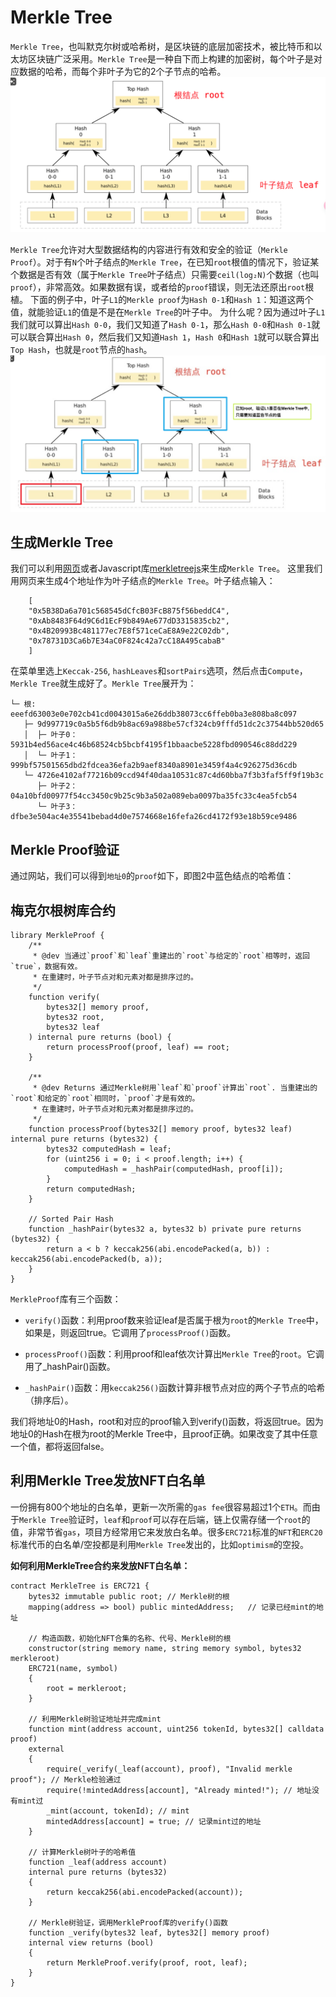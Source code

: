 # Merkle Tree

`Merkle Tree`，也叫默克尔树或哈希树，是区块链的底层加密技术，被比特币和以太坊区块链广泛采用。`Merkle Tree`是一种自下而上构建的加密树，每个叶子是对应数据的哈希，而每个非叶子为它的2个子节点的哈希。
![](https://github.com/WuEcho/knowldege/blob/main/%E6%99%BA%E8%83%BD%E5%90%88%E7%BA%A6/36_Merkle%20Tree/image/merkletree-1.png)

`Merkle Tree`允许对大型数据结构的内容进行有效和安全的验证（`Merkle Proof`）。对于有`N`个叶子结点的`Merkle Tree`，在已知`root`根值的情况下，验证某个数据是否有效（属于`Merkle Tree`叶子结点）只需要`ceil(log₂N)`个数据（也叫`proof`），非常高效。如果数据有误，或者给的`proof`错误，则无法还原出`root`根植。 下面的例子中，叶子`L1`的`Merkle proof`为`Hash 0-1`和`Hash 1`：知道这两个值，就能验证`L1`的值是不是在`Merkle Tree`的叶子中。
为什么呢？因为通过叶子`L1`我们就可以算出`Hash 0-0`，我们又知道了`Hash 0-1`，那么`Hash 0-0`和`Hash 0-1`就可以联合算出`Hash 0`，然后我们又知道`Hash 1`，`Hash 0`和`Hash 1`就可以联合算出`Top Hash`，也就是`root`节点的`hash`。
![](https://github.com/WuEcho/knowldege/blob/main/%E6%99%BA%E8%83%BD%E5%90%88%E7%BA%A6/36_Merkle%20Tree/image/merkletree-2.png)


## 生成Merkle Tree
我们可以利用[网页](https://lab.miguelmota.com/merkletreejs/example/)或者Javascript库[merkletreejs](https://github.com/miguelmota/merkletreejs)来生成`Merkle Tree`。
这里我们用网页来生成4个地址作为叶子结点的`Merkle Tree`。叶子结点输入：

```
    [
    "0x5B38Da6a701c568545dCfcB03FcB875f56beddC4", 
    "0xAb8483F64d9C6d1EcF9b849Ae677dD3315835cb2",
    "0x4B20993Bc481177ec7E8f571ceCaE8A9e22C02db",
    "0x78731D3Ca6b7E34aC0F824c42a7cC18A495cabaB"
    ]
```
在菜单里选上`Keccak-256`, `hashLeaves`和`sortPairs`选项，然后点击`Compute`，`Merkle Tree`就生成好了。`Merkle Tree`展开为：

```
└─ 根: eeefd63003e0e702cb41cd0043015a6e26ddb38073cc6ffeb0ba3e808ba8c097
   ├─ 9d997719c0a5b5f6db9b8ac69a988be57cf324cb9fffd51dc2c37544bb520d65
   │  ├─ 叶子0：5931b4ed56ace4c46b68524cb5bcbf4195f1bbaacbe5228fbd090546c88dd229
   │  └─ 叶子1：999bf57501565dbd2fdcea36efa2b9aef8340a8901e3459f4a4c926275d36cdb
   └─ 4726e4102af77216b09ccd94f40daa10531c87c4d60bba7f3b3faf5ff9f19b3c
      ├─ 叶子2：04a10bfd00977f54cc3450c9b25c9b3a502a089eba0097ba35fc33c4ea5fcb54
      └─ 叶子3：dfbe3e504ac4e35541bebad4d0e7574668e16fefa26cd4172f93e18b59ce9486
```

## Merkle Proof验证
通过网站，我们可以得到`地址0`的`proof`如下，即图2中蓝色结点的哈希值：


## 梅克尔根树库合约

```
library MerkleProof {
    /**
     * @dev 当通过`proof`和`leaf`重建出的`root`与给定的`root`相等时，返回`true`，数据有效。
     * 在重建时，叶子节点对和元素对都是排序过的。
     */
    function verify(
        bytes32[] memory proof,
        bytes32 root,
        bytes32 leaf
    ) internal pure returns (bool) {
        return processProof(proof, leaf) == root;
    }

    /**
     * @dev Returns 通过Merkle树用`leaf`和`proof`计算出`root`. 当重建出的`root`和给定的`root`相同时，`proof`才是有效的。
     * 在重建时，叶子节点对和元素对都是排序过的。
     */
    function processProof(bytes32[] memory proof, bytes32 leaf) internal pure returns (bytes32) {
        bytes32 computedHash = leaf;
        for (uint256 i = 0; i < proof.length; i++) {
            computedHash = _hashPair(computedHash, proof[i]);
        }
        return computedHash;
    }

    // Sorted Pair Hash
    function _hashPair(bytes32 a, bytes32 b) private pure returns (bytes32) {
        return a < b ? keccak256(abi.encodePacked(a, b)) : keccak256(abi.encodePacked(b, a));
    }
}
```

`MerkleProof`库有三个函数：

 - `verify()`函数：利用proof数来验证leaf是否属于根为`root`的`Merkle Tree`中，如果是，则返回true。它调用了`processProof()`函数。

 - `processProof()`函数：利用proof和leaf依次计算出`Merkle Tree`的`root`。它调用了_hashPair()函数。

 - `_hashPair()`函数：用`keccak256()`函数计算非根节点对应的两个子节点的哈希（排序后）。

我们将地址0的Hash，root和对应的proof输入到verify()函数，将返回true。因为地址0的Hash在根为root的Merkle Tree中，且proof正确。如果改变了其中任意一个值，都将返回false。

## 利用Merkle Tree发放NFT白名单

一份拥有800个地址的白名单，更新一次所需的`gas fee`很容易超过1个`ETH`。而由于`Merkle Tree`验证时，`leaf`和`proof`可以存在后端，链上仅需存储一个`root`的值，非常节省`gas`，项目方经常用它来发放白名单。很多`ERC721`标准的`NFT`和`ERC20`标准代币的白名单/空投都是利用`Merkle Tree`发出的，比如`optimism`的空投。

**如何利用MerkleTree合约来发放NFT白名单：**

```
contract MerkleTree is ERC721 {
    bytes32 immutable public root; // Merkle树的根
    mapping(address => bool) public mintedAddress;   // 记录已经mint的地址

    // 构造函数，初始化NFT合集的名称、代号、Merkle树的根
    constructor(string memory name, string memory symbol, bytes32 merkleroot)
    ERC721(name, symbol)
    {
        root = merkleroot;
    }

    // 利用Merkle树验证地址并完成mint
    function mint(address account, uint256 tokenId, bytes32[] calldata proof)
    external
    {
        require(_verify(_leaf(account), proof), "Invalid merkle proof"); // Merkle检验通过
        require(!mintedAddress[account], "Already minted!"); // 地址没有mint过
        _mint(account, tokenId); // mint
        mintedAddress[account] = true; // 记录mint过的地址
    }

    // 计算Merkle树叶子的哈希值
    function _leaf(address account)
    internal pure returns (bytes32)
    {
        return keccak256(abi.encodePacked(account));
    }

    // Merkle树验证，调用MerkleProof库的verify()函数
    function _verify(bytes32 leaf, bytes32[] memory proof)
    internal view returns (bool)
    {
        return MerkleProof.verify(proof, root, leaf);
    }
}
```


